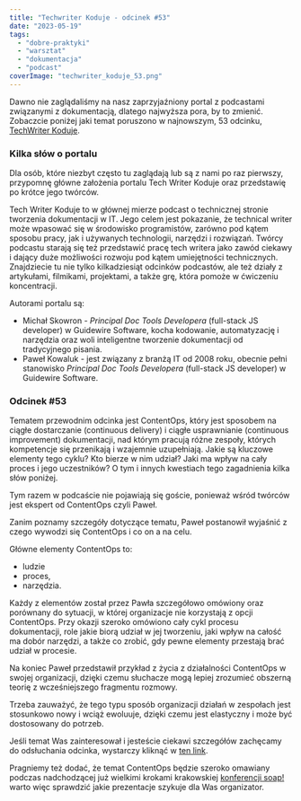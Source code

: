 ```yaml
---
title: "Techwriter Koduje - odcinek #53"
date: "2023-05-19"
tags:
  - "dobre-praktyki"
  - "warsztat"
  - "dokumentacja"
  - "podcast"
coverImage: "techwriter_koduje_53.png"
---
```


Dawno nie zaglądaliśmy na nasz zaprzyjaźniony portal z podcastami związanymi z
dokumentacją, dlatego najwyższa pora, by to zmienić. Zobaczcie poniżej jaki
temat poruszono w najnowszym, 53 odcinku,
[TechWriter Koduje](https://techwriterkoduje.pl/).

### Kilka słów o portalu

Dla osób, które niezbyt często tu zaglądają lub są z nami po raz pierwszy,
przypomnę główne założenia portalu Tech Writer Koduje oraz przedstawię po krótce
jego twórców.

Tech Writer Koduje to w głównej mierze podcast o technicznej stronie tworzenia
dokumentacji w IT. Jego celem jest pokazanie, że technical writer może wpasować
się w środowisko programistów, zarówno pod kątem sposobu pracy, jak i używanych
technologii, narzędzi i rozwiązań. Twórcy podcastu starają się też przedstawić
pracę tech writera jako zawód ciekawy i dający duże możliwości rozwoju pod kątem
umiejętności technicznych. Znajdziecie tu nie tylko kilkadziesiąt odcinków
podcastów, ale też działy z artykułami, filmikami, projektami, a także grę,
która pomoże w ćwiczeniu koncentracji.

Autorami portalu są:

- Michał Skowron - *Principal Doc Tools Developera* (full-stack JS developer) w
  Guidewire Software, kocha kodowanie, automatyzację i narzędzia oraz woli
  inteligentne tworzenie dokumentacji od tradycyjnego pisania.
- Paweł Kowaluk - jest związany z branżą IT od 2008 roku, obecnie pełni
  stanowisko _Principal Doc Tools Developera_ (full-stack JS developer) w
  Guidewire Software.

### Odcinek #53

Tematem przewodnim odcinka jest ContentOps, który jest sposobem na ciągłe
dostarczanie (continuous delivery) i ciągłe usprawnianie (continuous
improvement) dokumentacji, nad którym pracują różne zespoły, których kompetencje
się przenikają i wzajemnie uzupełniają. Jakie są kluczowe elementy tego cyklu?
Kto bierze w nim udział? Jaki ma wpływ na cały proces i jego uczestników? O tym
i innych kwestiach tego zagadnienia kilka słów poniżej.

Tym razem w podcaście nie pojawiają się goście, ponieważ wśród twórców jest
ekspert od ContentOps czyli Paweł.

Zanim poznamy szczegóły dotyczące tematu, Paweł postanowił wyjaśnić z czego
wywodzi się ContentOps i co on a na celu.

Główne elementy ContentOps to:

- ludzie
- proces,
- narzędzia.

Każdy z elementów został przez Pawła szczegółowo omówiony oraz porównany do
sytuacji, w której organizacje nie korzystają z opcji ContentOps. Przy okazji
szeroko omówiono cały cykl procesu dokumentacji, role jakie biorą udział w jej
tworzeniu, jaki wpływ na całość ma dobór narzędzi, a także co zrobić, gdy pewne
elementy przestają brać udział w procesie.

Na koniec Paweł przedstawił przykład z życia z działalności ContentOps w swojej
organizacji, dzięki czemu słuchacze mogą lepiej zrozumieć obszerną teorię z
wcześniejszego fragmentu rozmowy.

Trzeba zauważyć, że tego typu sposób organizacji działań w zespołach jest
stosunkowo nowy i wciąż ewoluuje, dzięki czemu jest elastyczny i może być
dostosowany do potrzeb.

Jeśli temat Was zainteresował i jesteście ciekawi szczegółów zachęcamy do
odsłuchania odcinka, wystarczy kliknąć w
[ten link](https://techwriterkoduje.pl/blog/2023/4/24/53).

Pragniemy też dodać, że temat ContentOps będzie szeroko omawiany podczas
nadchodzącej już wielkimi krokami krakowskiej
[konferencji soap!](https://soapconf.com/) warto więc sprawdzić jakie
prezentacje szykuje dla Was organizator.
